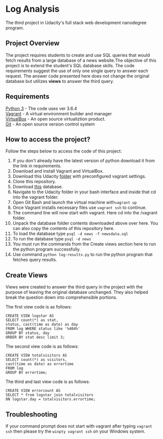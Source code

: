 # Log Analysis
The third project in Udacity's full stack web development nanodegree program.
## Project Overview
The project requires students to create and use SQL queries that would fetch results from a large database of a news website.The objective of this project is to extend the student's SQL database skills. The code requirements suggest the use of only one  single query to answer each request. The answer code presented here does not change the original database but utilizes **views** to answer the third query.

## Requirements

[Python 3](https://www.python.org/download/releases/3.0/) - The code uses ver 3.6.4\
[Vagrant](https://www.vagrantup.com/) - A virtual environment builder and manager\
[VirtualBox](https://www.virtualbox.org/) - An open source virtualiztion product.\
[Git](https://git-scm.com/) - An open source version control system


##  How to access the project?

Follow the steps below to access the code of this project:

 1. If you don't already have the latest version of python download it from the link in requirements.
 2. Download and install Vagrant and VirtualBox.
 3. Download this Udacity [folder](https://d17h27t6h515a5.cloudfront.net/topher/2017/August/59822701_fsnd-virtual-machine/fsnd-virtual-machine.zip) with preconfigured vagrant settings.
 4. Clone this repository.
 5. Download [this](https://d17h27t6h515a5.cloudfront.net/topher/2016/August/57b5f748_newsdata/newsdata.zip) database.
 6. Navigate to the Udacity folder in your bash interface and inside that cd into the vagrant folder.
 7. Open Git Bash and launch the virtual machine with`vagrant up`
 8. Once Vagrant installs necessary files use `vagrant ssh` to continue.
 9. The command line will now start with vagrant. Here cd into the /vagrant folder.
 10. Unpack the  database folder contents downloaded above over here. You can also copy the contents of this repository here.
 11.  To load the database type `psql -d news -f newsdata.sql`
 12. To run the database type `psql -d news`
 13. You must run the commands from the Create views section here to run the python program successfully.
 14. Use command `python log-results.py` to run the python program that fetches query results.

##  Create Views

Views were created to answer the third query in the project with the purpose of leaving the original database unchanged. They also helped break the question down into comprehensible portions.

The first view code is as follows:

    CREATE VIEW logstar AS
    SELECT count(*) as stat, 
    status, cast(time as date) as day
    FROM log WHERE status like '%404%'
    GROUP BY status, day
    ORDER BY stat desc limit 3;

The second view code is as follows:

    CREATE VIEW totalvisitors AS
    SELECT count(*) as visitors,
    cast(time as date) as errortime
    FROM log
    GROUP BY errortime;

The third and last view code is as follows:

    CREATE VIEW errorcount AS
    SELECT * from logstar join totalvisitors
    ON logstar.day = totalvisitors.errortime;

##  Troubleshooting
If your command prompt does not start with vagrant after typing `vagrant ssh` then please try the `winpty vagrant ssh` on your Windows system.
